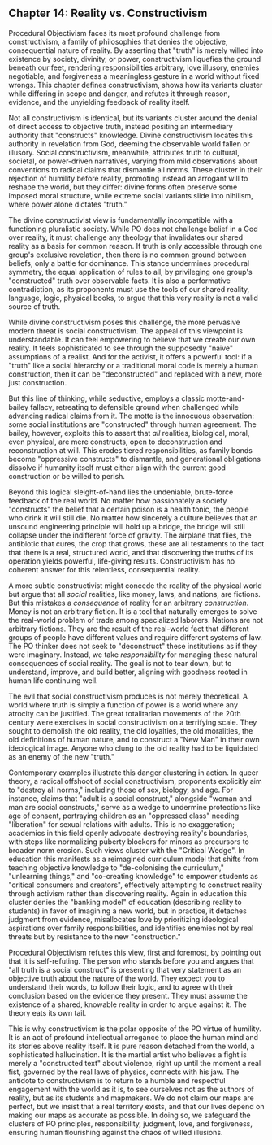 ## Chapter 14: Reality vs. Constructivism

Procedural Objectivism faces its most profound challenge from constructivism, a family of philosophies that denies the objective, consequential nature of reality. By asserting that "truth" is merely willed into existence by society, divinity, or power, constructivism liquefies the ground beneath our feet, rendering responsibilities arbitrary, love illusory, enemies negotiable, and forgiveness a meaningless gesture in a world without fixed wrongs. This chapter defines constructivism, shows how its variants cluster while differing in scope and danger, and refutes it through reason, evidence, and the unyielding feedback of reality itself.

Not all constructivism is identical, but its variants cluster around the denial of direct access to objective truth, instead positing an intermediary authority that "constructs" knowledge. Divine constructivism locates this authority in revelation from God, deeming the observable world fallen or illusory. Social constructivism, meanwhile, attributes truth to cultural, societal, or power-driven narratives, varying from mild observations about conventions to radical claims that dismantle all norms. These cluster in their rejection of humility before reality, promoting instead an arrogant will to reshape the world, but they differ: divine forms often preserve some imposed moral structure, while extreme social variants slide into nihilism, where power alone dictates "truth."

The divine constructivist view is fundamentally incompatible with a functioning pluralistic society. While PO does not challenge belief in a God over reality, it must challenge any theology that invalidates our shared reality as a basis for common reason. If truth is only accessible through one group's exclusive revelation, then there is no common ground between beliefs, only a battle for dominance. This stance undermines procedural symmetry, the equal application of rules to all, by privileging one group's "constructed" truth over observable facts. It is also a performative contradiction, as its proponents must use the tools of our shared reality, language, logic, physical books, to argue that this very reality is not a valid source of truth.

While divine constructivism poses this challenge, the more pervasive modern threat is social constructivism. The appeal of this viewpoint is understandable. It can feel empowering to believe that we create our own reality. It feels sophisticated to see through the supposedly "naive" assumptions of a realist. And for the activist, it offers a powerful tool: if a "truth" like a social hierarchy or a traditional moral code is merely a human construction, then it can be "deconstructed" and replaced with a new, more just construction.

But this line of thinking, while seductive, employs a classic motte-and-bailey fallacy, retreating to defensible ground when challenged while advancing radical claims from it. The motte is the innocuous observation: some social institutions are "constructed" through human agreement. The bailey, however, exploits this to assert that *all* realities, biological, moral, even physical, are mere constructs, open to deconstruction and reconstruction at will. This erodes tiered responsibilities, as family bonds become "oppressive constructs" to dismantle, and generational obligations dissolve if humanity itself must either align with the current good construction or be willed to perish.

Beyond this logical sleight-of-hand lies the undeniable, brute-force feedback of the real world. No matter how passionately a society "constructs" the belief that a certain poison is a health tonic, the people who drink it will still die. No matter how sincerely a culture believes that an unsound engineering principle will hold up a bridge, the bridge will still collapse under the indifferent force of gravity. The airplane that flies, the antibiotic that cures, the crop that grows, these are all testaments to the fact that there is a real, structured world, and that discovering the truths of its operation yields powerful, life-giving results. Constructivism has no coherent answer for this relentless, consequential reality.

A more subtle constructivist might concede the reality of the physical world but argue that all *social* realities, like money, laws, and nations, are fictions. But this mistakes a *consequence* of reality for an arbitrary *construction*. Money is not an arbitrary fiction. It is a tool that naturally emerges to solve the real-world problem of trade among specialized laborers. Nations are not arbitrary fictions. They are the result of the real-world fact that different groups of people have different values and require different systems of law. The PO thinker does not seek to "deconstruct" these institutions as if they were imaginary. Instead, we take *responsibility* for managing these natural consequences of social reality. The goal is not to tear down, but to understand, improve, and build better, aligning with goodness rooted in human life continuing well.

The evil that social constructivism produces is not merely theoretical. A world where truth is simply a function of power is a world where any atrocity can be justified. The great totalitarian movements of the 20th century were exercises in social constructivism on a terrifying scale. They sought to demolish the old reality, the old loyalties, the old moralities, the old definitions of human nature, and to construct a "New Man" in their own ideological image. Anyone who clung to the old reality had to be liquidated as an enemy of the new "truth."

Contemporary examples illustrate this danger clustering in action. In queer theory, a radical offshoot of social constructivism, proponents explicitly aim to "destroy all norms," including those of sex, biology, and age. For instance, claims that "adult is a social construct," alongside "woman and man are social constructs," serve as a wedge to undermine protections like age of consent, portraying children as an "oppressed class" needing "liberation" for sexual relations with adults. This is no exaggeration; academics in this field openly advocate destroying reality's boundaries, with steps like normalizing puberty blockers for minors as precursors to broader norm erosion. Such views cluster with the "Critical Wedge". In education this manifests as a reimagined curriculum model that shifts from teaching objective knowledge to "de-colonising the curriculum," "unlearning things," and "co-creating knowledge" to empower students as "critical consumers and creators", effectively attempting to construct reality through activism rather than discovering reality. Again in education this cluster denies the "banking model" of education (describing reality to students) in favor of imagining a new world, but in practice, it detaches judgment from evidence, misallocates love by prioritizing ideological aspirations over family responsibilities, and identifies enemies not by real threats but by resistance to the new "construction."

Procedural Objectivism refutes this view, first and foremost, by pointing out that it is self-refuting. The person who stands before you and argues that "all truth is a social construct" is presenting that very statement as an objective truth about the nature of the world. They expect you to understand their words, to follow their logic, and to agree with their conclusion based on the evidence they present. They must assume the existence of a shared, knowable reality in order to argue against it. The theory eats its own tail.

This is why constructivism is the polar opposite of the PO virtue of humility. It is an act of profound intellectual arrogance to place the human mind and its stories above reality itself. It is pure reason detached from the world, a sophisticated hallucination. It is the martial artist who believes a fight is merely a "constructed text" about violence, right up until the moment a real fist, governed by the real laws of physics, connects with his jaw. The antidote to constructivism is to return to a humble and respectful engagement with the world as it is, to see ourselves not as the authors of reality, but as its students and mapmakers. We do not claim our maps are perfect, but we insist that a real territory exists, and that our lives depend on making our maps as accurate as possible. In doing so, we safeguard the clusters of PO principles, responsibility, judgment, love, and forgiveness, ensuring human flourishing against the chaos of willed illusions.